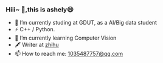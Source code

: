 ### Hiii~ 👋,this is ashely😄


- 🔭 I’m currently studing at GDUT, as a AI/Big data student
- ⚡ C++ / Python.
- 🌱 I’m currently learning Computer Vision
- 🖋 Writer at [zhihu](https://www.zhihu.com/people/jeebpf)
- 📫 How to reach me: 1035487757@qq.com
